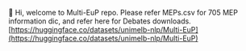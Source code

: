 👋 Hi, welcome to Multi-EuP repo.
Please refer MEPs.csv for 705 MEP information dic, and refer here for Debates downloads. [https://huggingface.co/datasets/unimelb-nlp/Multi-EuP](https://huggingface.co/datasets/unimelb-nlp/Multi-EuP)

